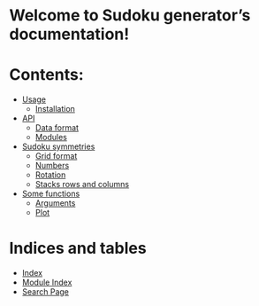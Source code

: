 <!-- Sudoku generator documentation master file, created by
sphinx-quickstart on Mon Oct  6 20:27:17 2025.
You can adapt this file completely to your liking, but it should at least
contain the root `toctree` directive. -->

# Welcome to Sudoku generator’s documentation!

# Contents:

* [Usage](usage.md)
  * [Installation](usage.md#installation)
* [API](api.md)
  * [Data format](api.md#data-format)
  * [Modules](api.md#modules)
* [Sudoku symmetries](symmetries.md)
  * [Grid format](symmetries.md#grid-format)
  * [Numbers](symmetries.md#numbers)
  * [Rotation](symmetries.md#rotation)
  * [Stacks rows and columns](symmetries.md#stacks-rows-and-columns)
* [Some functions](functions.md)
  * [Arguments](functions.md#arguments)
  * [Plot](functions.md#plot)

# Indices and tables

* [Index](genindex.md)
* [Module Index](py-modindex.md)
* [Search Page](search.md)
